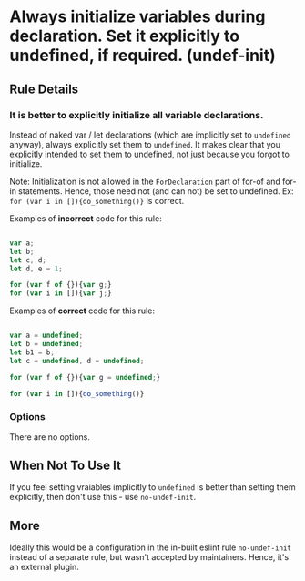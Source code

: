 # Always initialize variables during declaration. Set it explicitly to undefined, if required. (undef-init)

## Rule Details

### It is better to explicitly initialize all variable declarations.
Instead of naked var / let declarations (which are implicitly set to `undefined` anyway), always explicitly set them to `undefined`. It makes clear that you explicitly intended to set them to undefined, not just because you forgot to initialize.

Note: Initialization is not allowed in the `ForDeclaration` part of  for-of and for-in statements. Hence, those need not (and can not) be set to undefined.
Ex: `for (var i in []){do_something()}` is correct.

Examples of **incorrect** code for this rule:

```js

var a;
let b;
let c, d;
let d, e = 1;

for (var f of {}){var g;}
for (var i in []){var j;}

```

Examples of **correct** code for this rule:

```js

var a = undefined;
let b = undefined;
let b1 = b;
let c = undefined, d = undefined;

for (var f of {}){var g = undefined;}

for (var i in []){do_something()}

```

### Options

There are no options.

## When Not To Use It

If you feel setting vraiables implicitly to `undefined` is better than setting them explicitly, then don't use this - use `no-undef-init`.

## More

Ideally this would be a configuration in the in-built eslint rule `no-undef-init` instead of a separate rule, but wasn't accepted by maintainers. Hence, it's an external plugin.